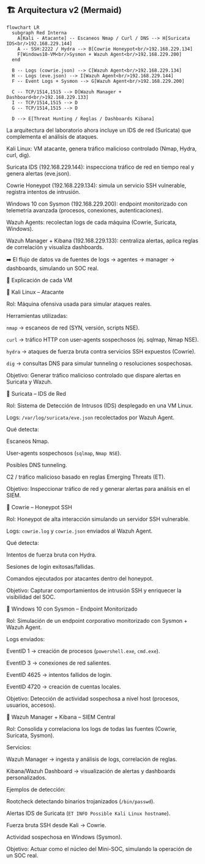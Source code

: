## 🏗️ Arquitectura v2 (Mermaid)
```mermaid
flowchart LR
  subgraph Red Interna
    A[Kali - Atacante] -- Escaneos Nmap / Curl / DNS --> H[Suricata IDS<br/>192.168.229.144]
    A -- SSH:2222 / Hydra --> B[Cowrie Honeypot<br/>192.168.229.134]
    F[Windows10-VM<br/>Sysmon + Wazuh Agent<br/>192.168.229.200]
  end

  B -- Logs (cowrie.json) --> C[Wazuh Agent<br/>192.168.229.134]
  H -- Logs (eve.json) --> I[Wazuh Agent<br/>192.168.229.144]
  F -- Event Logs + Sysmon --> G[Wazuh Agent<br/>192.168.229.200]

  C -- TCP/1514,1515 --> D[Wazuh Manager + Dashboard<br/>192.168.229.133]
  I -- TCP/1514,1515 --> D
  G -- TCP/1514,1515 --> D

  D --> E[Threat Hunting / Reglas / Dashboards Kibana]

```

La arquitectura del laboratorio ahora incluye un IDS de red (Suricata) que complementa el análisis de ataques.

Kali Linux: VM atacante, genera tráfico malicioso controlado (Nmap, Hydra, curl, dig).

Suricata IDS (192.168.229.144): inspecciona tráfico de red en tiempo real y genera alertas (eve.json).

Cowrie Honeypot (192.168.229.134): simula un servicio SSH vulnerable, registra intentos de intrusión.

Windows 10 con Sysmon (192.168.229.200): endpoint monitorizado con telemetría avanzada (procesos, conexiones, autenticaciones).

Wazuh Agents: recolectan logs de cada máquina (Cowrie, Suricata, Windows).

Wazuh Manager + Kibana (192.168.229.133): centraliza alertas, aplica reglas de correlación y visualiza dashboards.

➡️ El flujo de datos va de fuentes de logs → agentes → manager → dashboards, simulando un SOC real.

📌 Explicación de cada VM

🔹 Kali Linux – Atacante

Rol: Máquina ofensiva usada para simular ataques reales.

Herramientas utilizadas:

`nmap` → escaneos de red (SYN, versión, scripts NSE).

`curl` → tráfico HTTP con user-agents sospechosos (ej. sqlmap, Nmap NSE).

`hydra` → ataques de fuerza bruta contra servicios SSH expuestos (Cowrie).

`dig` → consultas DNS para simular tunneling o resoluciones sospechosas.

Objetivo: Generar tráfico malicioso controlado que dispare alertas en Suricata y Wazuh.

🔹 Suricata – IDS de Red

Rol: Sistema de Detección de Intrusos (IDS) desplegado en una VM Linux.

Logs: `/var/log/suricata/eve.json` recolectados por Wazuh Agent.

Qué detecta:

Escaneos Nmap.

User-agents sospechosos (`sqlmap`, `Nmap NSE`).

Posibles DNS tunneling.

C2 / tráfico malicioso basado en reglas Emerging Threats (ET).

Objetivo: Inspeccionar tráfico de red y generar alertas para análisis en el SIEM.

🔹 Cowrie – Honeypot SSH

Rol: Honeypot de alta interacción simulando un servidor SSH vulnerable.

Logs: `cowrie.log` y `cowrie.json` enviados al Wazuh Agent.

Qué detecta:

Intentos de fuerza bruta con Hydra.

Sesiones de login exitosas/fallidas.

Comandos ejecutados por atacantes dentro del honeypot.

Objetivo: Capturar comportamientos de intrusión SSH y enriquecer la visibilidad del SOC.

🔹 Windows 10 con Sysmon – Endpoint Monitorizado

Rol: Simulación de un endpoint corporativo monitorizado con Sysmon + Wazuh Agent.

Logs enviados:

EventID 1 → creación de procesos (`powershell.exe`, `cmd.exe`).

EventID 3 → conexiones de red salientes.

EventID 4625 → intentos fallidos de login.

EventID 4720 → creación de cuentas locales.

Objetivo: Detección de actividad sospechosa a nivel host (procesos, usuarios, accesos).

🔹 Wazuh Manager + Kibana – SIEM Central

Rol: Consolida y correlaciona los logs de todas las fuentes (Cowrie, Suricata, Sysmon).

Servicios:

Wazuh Manager → ingesta y análisis de logs, correlación de reglas.

Kibana/Wazuh Dashboard → visualización de alertas y dashboards personalizados.

Ejemplos de detección:

Rootcheck detectando binarios trojanizados (`/bin/passwd`).

Alertas IDS de Suricata (`ET INFO Possible Kali Linux hostname`).

Fuerza bruta SSH desde Kali → Cowrie.

Actividad sospechosa en Windows (Sysmon).

Objetivo: Actuar como el núcleo del Mini-SOC, simulando la operación de un SOC real.
